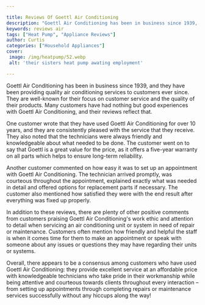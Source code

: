 ```yaml
---

title: Reviews Of Goettl Air Conditioning
description: "Goettl Air Conditioning has been in business since 1939, and they have been providing quality air conditioning services to custome...take a moment to check it out "
keywords: reviews air
tags: ["Heat Pump", "Appliance Reviews"]
author: Curtis
categories: ["Household Appliances"]
cover: 
 image: /img/heatpump/52.webp
 alt: 'their sisters heat pump awating employment'

---
```


Goettl Air Conditioning has been in business since 1939, and they have been providing quality air conditioning services to customers ever since. They are well-known for their focus on customer service and the quality of their products. Many customers have had nothing but good experiences with Goettl Air Conditioning, and their reviews reflect that. 

One customer wrote that they have used Goettl Air Conditioning for over 10 years, and they are consistently pleased with the service that they receive. They also noted that the technicians were always friendly and knowledgeable about what needed to be done. The customer went on to say that Goettl is a great value for the price, as it offers a five-year warranty on all parts which helps to ensure long-term reliability. 

Another customer commented on how easy it was to set up an appointment with Goettl Air Conditioning. The technician arrived promptly, was courteous throughout the appointment, explained exactly what was needed in detail and offered options for replacement parts if necessary. The customer also mentioned how satisfied they were with the end result after everything was fixed up properly. 

In addition to these reviews, there are plenty of other positive comments from customers praising Goettl Air Conditioning's work ethic and attention to detail when servicing an air conditioning unit or system in need of repair or maintenance. Customers often mention how friendly and helpful the staff is when it comes time for them to make an appointment or speak with someone about any issues or questions they may have regarding their units or systems. 

Overall, there appears to be a consensus among customers who have used Goettl Air Conditioning: they provide excellent service at an affordable price with knowledgeable technicians who take pride in their workmanship while being attentive and courteous towards clients throughout every interaction – from setting up appointments through completing repairs or maintenance services successfully without any hiccups along the way!

